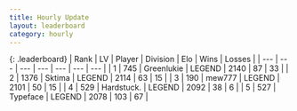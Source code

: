 ```yaml
---
title: Hourly Update
layout: leaderboard
category: hourly
---
```


{: .leaderboard}
| Rank | LV | Player | Division | Elo | Wins | Losses |
| --- | --- | --- | --- | --- | --- | --- |
| <span data-change="0">1</span> | 745 | <span title="ID: 540">Greenlukie</span> | LEGEND | <span data-change="0">2140</span> | <span data-change="2">87</span> | <span data-change="1">33</span> |
| <span data-change="0">2</span> | 1376 | <span title="ID: 353063">Sktima</span> | LEGEND | <span data-change="0">2114</span> | <span data-change="0">63</span> | <span data-change="0">15</span> |
| <span data-change="0">3</span> | 190 | <span title="ID: 5578">mew777</span> | LEGEND | <span data-change="0">2101</span> | <span data-change="0">50</span> | <span data-change="0">15</span> |
| <span data-change="0">4</span> | 529 | <span title="ID: 289238">Hardstuck.</span> | LEGEND | <span data-change="0">2092</span> | <span data-change="0">38</span> | <span data-change="0">6</span> |
| <span data-change="0">5</span> | 527 | <span title="ID: 628233">Typeface</span> | LEGEND | <span data-change="0">2078</span> | <span data-change="0">103</span> | <span data-change="0">67</span> |